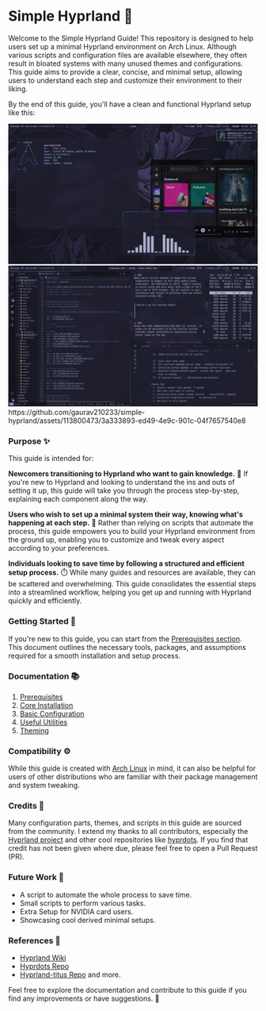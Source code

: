 # Simple Hyprland 🌟 
Welcome to the Simple Hyprland Guide! This repository is designed to help users set up a minimal Hyprland environment on Arch Linux. Although various scripts and configuration files are available elsewhere, they often result in bloated systems with many unused themes and configurations. This guide aims to provide a clear, concise, and minimal setup, allowing users to understand each step and customize their environment to their liking.

By the end of this guide, you'll have a clean and functional Hyprland setup like this:

<img src="assets/github_repo/imges/final-setup-01.png" alt="final-setup-01">
<img src="assets/github_repo/imges/final-setup-02.png" alt="final-setup-02">
https://github.com/gaurav210233/simple-hyprland/assets/113800473/3a333893-ed49-4e9c-901c-04f7657540e8

### Purpose ✨

This guide is intended for:

**Newcomers transitioning to Hyprland who want to gain knowledge.** 👋 If you're new to Hyprland and looking to understand the ins and outs of setting it up, this guide will take you through the process step-by-step, explaining each component along the way.

**Users who wish to set up a minimal system their way, knowing what's happening at each step.**  🧠 Rather than relying on scripts that automate the process, this guide empowers you to build your Hyprland environment from the ground up, enabling you to customize and tweak every aspect according to your preferences.

**Individuals looking to save time by following a structured and efficient setup process.** ⏱️ While many guides and resources are available, they can be scattered and overwhelming. This guide consolidates the essential steps into a streamlined workflow, helping you get up and running with Hyprland quickly and efficiently.

### Getting Started 🚀
If you're new to this guide, you can start from the [Prerequisites section](docs/prerequisites.md). This document outlines the necessary tools, packages, and assumptions required for a smooth installation and setup process.

### Documentation 📚
1. [Prerequisites](docs/prerequisites.md)
2. [Core Installation](docs/installation_Hypr.md)
3. [Basic Configuration](docs/basic_configuration.md)
4. [Useful Utilities](docs/useful_utilities.md)
5. [Theming](docs/theming.md)

### Compatibility ⚙️
While this guide is created with [Arch Linux](https://archlinux.org/) in mind, it can also be helpful for users of other distributions who are familiar with their package management and system tweaking.

### Credits 🙏
Many configuration parts, themes, and scripts in this guide are sourced from the community. I extend my thanks to all contributors, especially the [Hyprland project](https://github.com/hyprwm/Hyprland) and other cool repositories like [hyprdots](https://github.com/prasanthrangan/hyprdots). If you find that credit has not been given where due, please feel free to open a Pull Request (PR).

### Future Work 🔮
* A script to automate the whole process to save time.
* Small scripts to perform various tasks.
* Extra Setup for NVIDIA card users.
* Showcasing cool derived minimal setups.

### References 📖
* [Hyprland Wiki](https://wiki.hyprland.org/)
* [Hyprdots Repo](https://github.com/prasanthrangan/hyprdots)
* [Hyprland-titus Repo](https://github.com/ChrisTitusTech/hyprland-titus) and more.

Feel free to explore the documentation and contribute to this guide if you find any improvements or have suggestions. 🤝
